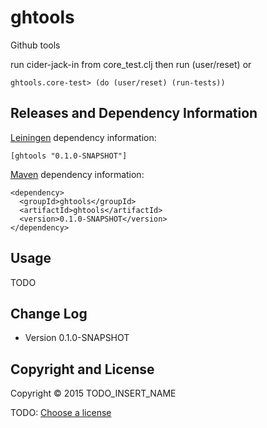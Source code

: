 # ghtools

Github tools

run cider-jack-in from core_test.clj
then run (user/reset)
or
```
ghtools.core-test> (do (user/reset) (run-tests))
```

## Releases and Dependency Information


[Leiningen] dependency information:

    [ghtools "0.1.0-SNAPSHOT"]

[Maven] dependency information:

    <dependency>
      <groupId>ghtools</groupId>
      <artifactId>ghtools</artifactId>
      <version>0.1.0-SNAPSHOT</version>
    </dependency>

[Leiningen]: http://leiningen.org/
[Maven]: http://maven.apache.org/



## Usage

TODO



## Change Log

* Version 0.1.0-SNAPSHOT



## Copyright and License

Copyright © 2015 TODO_INSERT_NAME

TODO: [Choose a license](http://choosealicense.com/)
